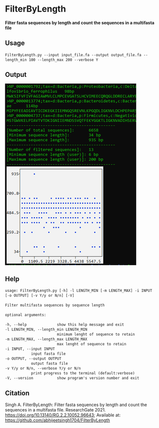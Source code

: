 # FilterByLength

#### Filter fasta sequences by length and count the sequences in a multifasta file



## Usage

```
FilterByLength.py --input input_file.fa --output output_file.fa --length_min 100 --length_max 200 --verbose Y
```


## Output


![alt text](https://github.com/abhijeetsingh1704/FilterByLength/blob/main/FilterByLength.PNG?raw=true)


## Help 


```
usage: FilterByLength.py [-h] -l LENGTH_MIN [-m LENGTH_MAX] -i INPUT [-o OUTPUT] [-v Y/y or N/n] [-V]

Filter multifasta sequences by sequence length

optional arguments: 

-h, --help           	show this help message and exit
-l LENGTH_MIN, --length_min LENGTH_MIN
                     	minimum lenght of sequence to retain
-m LENGTH_MAX, --length_max LENGTH_MAX
                     	max lenght of sequence to retain 
-i INPUT, --input INPUT      
			input fasta file
-o OUTPUT, --output OUTPUT         
			output fasta file  
-v Y/y or N/n, --verbose Y/y or N/n     
			print progress to the terminal (default:verbose)  
-V, --version         	show program's version number and exit

```

## Citation
Singh A. FilterByLength: Filter fasta sequences by length and count the sequences in a multifasta file. ResearchGate 2021. https://doi.org/10.13140/RG.2.2.10052.96643; Available at: https://github.com/abhijeetsingh1704/FilterByLength
